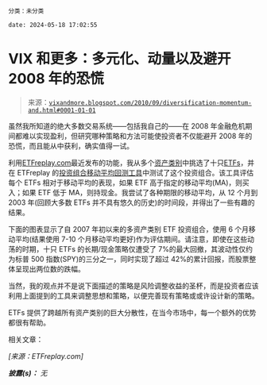 ```

分类：未分类

date: 2024-05-18 17:02:55

```

# VIX 和更多：多元化、动量以及避开 2008 年的恐慌

> 来源：[`vixandmore.blogspot.com/2010/09/diversification-momentum-and.html#0001-01-01`](http://vixandmore.blogspot.com/2010/09/diversification-momentum-and.html#0001-01-01)

虽然我所知道的绝大多数交易系统——包括我自己的——在 2008 年金融危机期间都难以实现盈利，但研究哪种策略和方法可能使投资者不仅能避开 2008 年的恐慌，而且能从中获利，确实值得一试。

利用[ETFreplay.com](http://etfreplay.com/)最近发布的功能，我从多个[资产类别](http://vixandmore.blogspot.com/search/label/asset%20class)中挑选了十只[ETFs](http://vixandmore.blogspot.com/search/label/ETFs)，并在 ETFreplay 的[投资组合移动平均回测工具](http://etfreplay.com/members/backtest_portfolioma.aspx)中测试了这个投资组合。该工具评估每个 ETFs 相对于移动平均的表现，如果 ETF 高于指定的移动平均(MA)，则买入；如果 ETF 低于 MA，则持现金。我尝试了各种期限的移动平均，从 12 个月到 2003 年(回顾大多数 ETFs 并不具有悠久的历史)的时间段，并得出了一些有趣的结果。

下面的图表显示了自 2007 年初以来的多资产类别 ETF 投资组合，使用 6 个月移动平均(结果使用 7-10 个月移动平均更好)作为评估期间。请注意，即使在这些动荡的时期，十只 ETFs 的长期/现金策略仅遭受了 7%的最大回撤，其波动性仅约为标普 500 指数(SPY)的三分之一，同时实现了超过 42%的累计回报，而股票整体呈现出两位数的跌幅。

当然，我的观点并不是说下面描述的策略是风险调整收益的圣杯，而是投资者应该利用上面提到的工具来调整思想和策略，以便完善现有策略或或许设计新的策略。

ETFs 提供了跨越所有资产类别的巨大分散性，在当今市场中，每一个额外的优势都很有帮助。

相关文章：

*[来源：ETFreplay.com]*

***披露(s)：*** *无*

